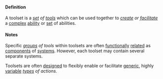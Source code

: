 #### Definition

A toolset is a *[set](https://github.com/gcassel/Modular-Organization-Terminology/blob/master/terms/system.md) of [tools](https://github.com/gcassel/Modular-Organization-Terminology/blob/master/terms/tool.md)* which can be used together to *[create](https://github.com/gcassel/Modular-Organization-Terminology/blob/master/terms/create.md) or [facilitate](https://github.com/gcassel/Modular-Organization-Terminology/blob/master/terms/facilitate.md)* a [complex](https://github.com/gcassel/Modular-Organization-Terminology/blob/master/terms/complex.md) [ability](https://github.com/gcassel/Modular-Organization-Terminology/blob/master/terms/ability.md) or [set](https://github.com/gcassel/Modular-Organization-Terminology/blob/master/terms/set.md) of abilities.    

#### Notes

Specific *[groups](https://github.com/gcassel/Modular-Organization-Terminology/blob/master/terms/group.md) of tools* within toolsets are often [functionally](https://github.com/gcassel/Modular-Organization-Terminology/blob/master/terms/function.md) [related](https://github.com/gcassel/Modular-Organization-Terminology/blob/master/terms/relate.md) as [components](https://github.com/gcassel/Modular-Organization-Terminology/blob/master/terms/component.md) of [systems](https://github.com/gcassel/Modular-Organization-Terminology/blob/master/terms/system.md).  However, each toolset may contain several separate systems.

Toolsets are often [designed](https://github.com/gcassel/Modular-Organization-Terminology/blob/master/terms/design.md) to flexibly enable or facilitate [generic](https://github.com/gcassel/Modular-Organization-Terminology/blob/master/terms/generic.md), highly [variable](https://github.com/gcassel/Modular-Organization-Terminology/blob/master/terms/variable.md) *[types](https://github.com/gcassel/Modular-Organization-Terminology/blob/master/terms/type.md) of actions.*
